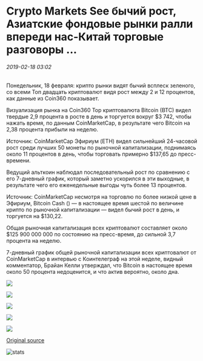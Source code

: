 # Crypto Markets See бычий рост, Азиатские фондовые рынки ралли впереди нас-Китай торговые разговоры ...

###### 2019-02-18 03:02

Понедельник, 18 февраля: крипто рынки видят бычий всплеск зеленого, со всеми Топ двадцать криптовалют видя рост между 2 и 12 процентов, как данные из Coin360 показывает.

Визуализация рынка на Coin360 Top криптовалюта Bitcoin (BTC) видел твердые 2,9 процента в росте в день и торгуется вокруг $3 742, чтобы нажать время, по данным CoinMarketCap, в результате чего Bitcoin на 2,38 процента прибыли на неделю.

Источник: CoinMarketCap Эфириум (ETH) видел сильнейший 24-часовой рост среди лучших 50 монеты по рыночной капитализации, поднимаясь около 11 процентов в день, чтобы торговать примерно $137,65 до пресс-времени.

Ведущий альткоин наблюдал последовательный рост по сравнению с его 7-дневный график, который заметно ускорился в эти выходные, в результате чего его еженедельные выгоды чуть более 13 процентов.

Источник: CoinMarketCap несмотря на торговлю по более низкой цене в Эфириум, Bitcoin Cash () — в настоящее время шестой по величине крипто по рыночной капитализации — видел бычий рост в день, и торгуется на $130,22.

Общая рыночная капитализация всех криптовалют составляет около $125 900 000 000 по состоянию на пресс-время, до сильной 3,7 процента на неделю.

7-дневный график общей рыночной капитализации всех криптовалют от CoinMarketCap в интервью с Коинтелеграф на этой неделе, видный комментатор, Брайан Келли утверждал, что Bitcoin в настоящее время около 50 процента недоценится, и что актив вероятно, около дна.

![](https://s3.cointelegraph.com/storage/uploads/view/3ac94118ce228dbdf002f178bb367197.png)

![](https://s3.cointelegraph.com/storage/uploads/view/188bba851280b0414a324ba9a0fda6e3.png)

![](https://s3.cointelegraph.com/storage/uploads/view/d5ad2a61b561286ef2f8b2c072b242be.png)

![](https://s3.cointelegraph.com/storage/uploads/view/fd5cbad8cfe1a7b67313913a7466959f.png)

![](https://s3.cointelegraph.com/storage/uploads/view/53aabd413e49ae959ed2232b27ad8550.png)

[Original source](https://cointelegraph.com/news/crypto-markets-see-bullish-growth-asian-stock-markets-rally-ahead-of-us-china-trade-talk)

![stats](https://c.statcounter.com/11760860/0/a89fa40b/1/ "stats")